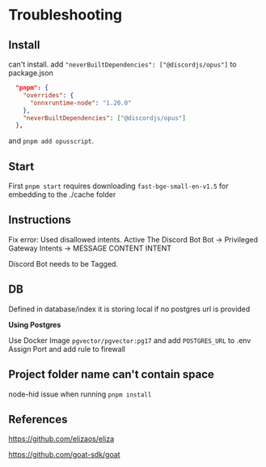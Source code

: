 
# Troubleshooting

## Install

can't install. add `"neverBuiltDependencies": ["@discordjs/opus"]` to package.json

```json
  "pnpm": {
    "overrides": {
      "onnxruntime-node": "1.20.0"
    },
    "neverBuiltDependencies": ["@discordjs/opus"]
  },
```

and `pnpm add opusscript`.

## Start

First `pnpm start` requires downloading `fast-bge-small-en-v1.5` for embedding to the ./cache folder


## Instructions

Fix error: Used disallowed intents. Active The Discord Bot
Bot -> Privileged Gateway Intents -> MESSAGE CONTENT INTENT

Discord Bot needs to be Tagged.


## DB

Defined in database/index
it is storing local if no postgres url is provided

**Using Postgres**

Use Docker Image `pgvector/pgvector:pg17` and add `POSTGRES_URL` to .env
Assign Port and add rule to firewall

## Project folder name can't contain space

node-hid issue when running `pnpm install`

## References

https://github.com/elizaos/eliza

https://github.com/goat-sdk/goat
